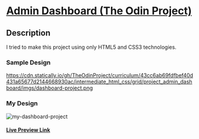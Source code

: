 # [Admin Dashboard (The Odin Project)](https://www.theodinproject.com/lessons/node-path-intermediate-html-and-css-admin-dashboard)

## Description

I tried to make this project using only HTML5 and CSS3 technologies.

### Sample Design

https://cdn.statically.io/gh/TheOdinProject/curriculum/43cc6ab69fdfbef40d431a65677d2144668930ac/intermediate_html_css/grid/project_admin_dashboard/imgs/dashboard-project.png

### My Design

![my-dashboard-project](https://github.com/selimbiber/30Day30Project-HTML5-CSS3-Challenges/assets/117529414/3c4897c4-f0c2-480a-bc2b-866ae6ae275a)

#### [Live Preview Link](https://htmlpreview.github.io/?https://github.com/selimbiber/30Day30Project-HTML5-CSS3-Challenges/blob/main/%2BDay30-admin-dashboard/index.html)
